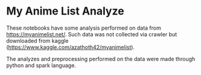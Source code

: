 # My Anime List Analyze

These notebooks have some analysis performed on data from https://myanimelist.net/. Such data was not collected via crawler but downloaded from kaggle (https://www.kaggle.com/azathoth42/myanimelist).

The analyzes and preprocessing performed on the data were made through python and spark language.
